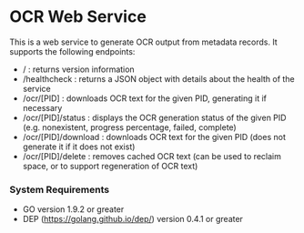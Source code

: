 # OCR Web Service

This is a web service to generate OCR output from metadata records.
It supports the following endpoints:

* / : returns version information
* /healthcheck : returns a JSON object with details about the health of the service
* /ocr/[PID] : downloads OCR text for the given PID, generating it if necessary
* /ocr/[PID]/status : displays the OCR generation status of the given PID (e.g. nonexistent, progress percentage, failed, complete)
* /ocr/[PID]/download : downloads OCR text for the given PID (does not generate it if it does not exist)
* /ocr/[PID]/delete : removes cached OCR text (can be used to reclaim space, or to support regeneration of OCR text)

### System Requirements

* GO version 1.9.2 or greater
* DEP (https://golang.github.io/dep/) version 0.4.1 or greater
